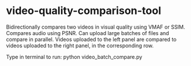 # video-quality-comparison-tool
Bidirectionally compares two videos in visual quality using VMAF or SSIM. Compares audio using PSNR.
Can upload large batches of files and compare in parallel.
Videos uploaded to the left panel are compared to videos uploaded to the right panel, in the corresponding row.

Type in terminal to run:
python video_batch_compare.py
